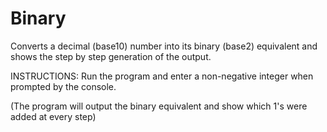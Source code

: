 # Binary
Converts a decimal (base10) number into its binary (base2) equivalent and shows the step by step generation of the output.

INSTRUCTIONS:
Run the program and enter a non-negative integer when prompted by the console.

(The program will output the binary equivalent and show which 1's were added at every step)
